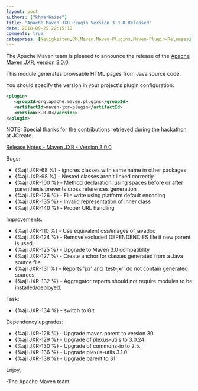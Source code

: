 ```yaml
---
layout: post
authors: ["khmarbaise"]
title: "Apache Maven JXR Plugin Version 3.0.0 Released"
date: 2018-09-25 22:15:12
comments: true
categories: [Neuigkeiten,BM,Maven,Maven-Plugins,Maven-Plugin-Releases]
---
```

The Apache Maven team is pleased to announce the release of the 
[Apache Maven JXR, version 3.0.0](https://maven.apache.org/jxr/maven-jxr-plugin/).

This module generates browsable HTML pages from Java source code.

You should specify the version in your project's plugin configuration:

``` xml
<plugin>
   <groupId>org.apache.maven.plugins</groupId>
   <artifactId>maven-jxr-plugin</artifactId>
   <version>3.0.0</version>
</plugin>
```

NOTE: Special thanks for the contributions retrieved during the hackathon at JCreate.

<!-- more -->

[Release Notes - Maven JXR - Version 3.0.0](https://issues.apache.org/jira/secure/ReleaseNote.jspa?projectId=12317527&version=12330848)


Bugs:

 * {%ajl JXR-68 %} - ignores classes with same name in other packages
 * {%ajl JXR-98 %} - Nested classes aren't linked correctly
 * {%ajl JXR-100 %} - Method declaration: using spaces before or after parenthesis prevents cross references generation
 * {%ajl JXR-126 %} - File write using platform default encoding
 * {%ajl JXR-135 %} - Invalid representation of inner class
 * {%ajl JXR-140 %} - Proper URL handling

Improvements:

 * {%ajl JXR-110 %} - Use equivalent css/images of javadoc
 * {%ajl JXR-124 %} - Remove excluded DEPENDENCIES file if new parent is used.
 * {%ajl JXR-125 %} - Upgrade to Maven 3.0 compatiblity
 * {%ajl JXR-127 %} - Create anchor for classes generated from a Java source file
 * {%ajl JXR-131 %} - Reports 'jxr' and 'test-jxr' do not contain generated sources.
 * {%ajl JXR-132 %} - Aggregator reports should not require modules to be installed/deployed.

Task:

 * {%ajl JXR-134 %} - switch to Git

Dependency upgrades:

 * {%ajl JXR-128 %} - Upgrade maven parent to version 30
 * {%ajl JXR-129 %} - Upgrade of plexus-utils to 3.0.24.
 * {%ajl JXR-130 %} - Upgrade of commons-io to 2.5.
 * {%ajl JXR-136 %} - Upgrade plexus-utils 3.1.0
 * {%ajl JXR-138 %} - Upgrade parent to 31

Enjoy,

-The Apache Maven team 
